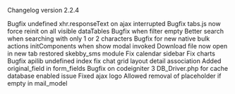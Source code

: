 Changelog version 2.2.4
 
Bugfix undefined xhr.responseText on ajax interrupted
Bugfix tabs.js now force reinit on all visible dataTables
Bugfix when filter empty
Better search when searching with only 1 or 2 characters
Bugfix for new native bulk actions
initComponents when show modal invoked
Download file now open in new tab
restored skebby_sms module
Fix calendar sidebar
Fix charts
Bugfix apilib undefined index
fix chat grid layout detail association
Added original_field in form_fields
Bugfix on codeigniter 3 DB_Driver.php for cache database enabled issue
Fixed ajax logo
Allowed removal of placeholder if empty in mail_model
